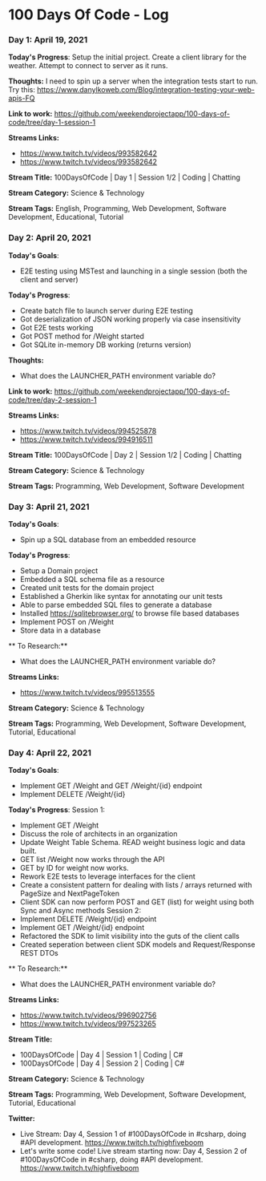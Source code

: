 # 100 Days Of Code - Log

### Day 1: April 19, 2021 

**Today's Progress**: Setup the initial project. Create a client library for the weather. Attempt to connect to server as it runs.

**Thoughts:** I need to spin up a server when the integration tests start to run. Try this: https://www.danylkoweb.com/Blog/integration-testing-your-web-apis-FQ

**Link to work:** https://github.com/weekendprojectapp/100-days-of-code/tree/day-1-session-1

**Streams Links:**
* https://www.twitch.tv/videos/993582642
* https://www.twitch.tv/videos/993582642

**Stream Title:** 100DaysOfCode | Day 1 | Session 1/2 | Coding | Chatting

**Stream Category:** Science & Technology

**Stream Tags:** English, Programming, Web Development, Software Development, Educational, Tutorial


### Day 2: April 20, 2021 
**Today's Goals**: 
* E2E testing using MSTest and launching in a single session (both the client and server)

**Today's Progress**: 
* Create batch file to launch server during E2E testing
* Got deserialization of JSON working properly via case insensitivity
* Got E2E tests working
* Got POST method for /Weight started
* Got SQLite in-memory DB working (returns version)

**Thoughts:** 
* What does the LAUNCHER_PATH environment variable do?

**Link to work:** https://github.com/weekendprojectapp/100-days-of-code/tree/day-2-session-1

**Streams Links:**
* https://www.twitch.tv/videos/994525878
* https://www.twitch.tv/videos/994916511

**Stream Title:** 100DaysOfCode | Day 2 | Session 1/2 | Coding | Chatting

**Stream Category:** Science & Technology

**Stream Tags:**  Programming, Web Development, Software Development

### Day 3: April 21, 2021 
**Today's Goals**: 
* Spin up a SQL database from an embedded resource

**Today's Progress**: 
* Setup a Domain project
* Embedded a SQL schema file as a resource
* Created unit tests for the domain project
* Established a Gherkin like syntax for annotating our unit tests
* Able to parse embedded SQL files to generate a database 
* Installed https://sqlitebrowser.org/ to browse file based databases
* Implement POST on /Weight
* Store data in a database

** To Research:** 
* What does the LAUNCHER_PATH environment variable do?

**Streams Links:**
* https://www.twitch.tv/videos/995513555

**Stream Category:** Science & Technology

**Stream Tags:**  Programming, Web Development, Software Development, Tutorial, Educational

### Day 4: April 22, 2021 
**Today's Goals**: 
* Implement GET /Weight and GET /Weight/{id} endpoint
* Implement DELETE /Weight/{id}

**Today's Progress**: 
Session 1:
* Implement GET /Weight
* Discuss the role of architects in an organization
* Update Weight Table Schema. READ weight business logic and data built.
* GET list /Weight now works through the API
* GET by ID for weight now works.
* Rework E2E tests to leverage interfaces for the client
* Create a consistent pattern for dealing with lists / arrays returned with PageSize and NextPageToken
* Client SDK can now perform POST and GET (list) for weight using both Sync and Async methods
Session 2:
* Implement DELETE /Weight/{id} endpoint
* Implement GET /Weight/{id} endpoint
* Refactored the SDK to limit visibility into the guts of the client calls
* Created seperation between client SDK models and Request/Response REST DTOs

** To Research:** 
* What does the LAUNCHER_PATH environment variable do?

**Streams Links:**
* https://www.twitch.tv/videos/996902756
* https://www.twitch.tv/videos/997523265

**Stream Title:** 
* 100DaysOfCode | Day 4 | Session 1 | Coding | C#
* 100DaysOfCode | Day 4 | Session 2 | Coding | C#

**Stream Category:** Science & Technology

**Stream Tags:**  Programming, Web Development, Software Development, Tutorial, Educational

**Twitter:** 
* Live Stream: Day 4, Session 1 of #100DaysOfCode in #csharp, doing #API development. https://www.twitch.tv/highfiveboom
* Let's write some code! Live stream starting now: Day 4, Session 2 of #100DaysOfCode in #csharp, doing #API development. https://www.twitch.tv/highfiveboom
